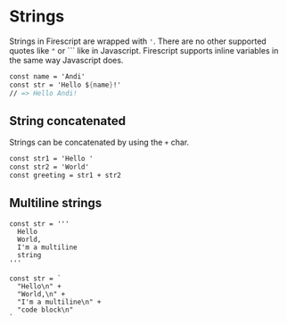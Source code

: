 Strings
=======

Strings in Firescript are wrapped with `'`.
There are no other supported quotes like `"` or `\`` like in Javascript. Firescript supports inline variables in the same way Javascript does.

```fs
const name = 'Andi'
const str = 'Hello ${name}!'
// => Hello Andi!
```

String concatenated
-------------------

Strings can be concatenated by using the `+` char.

```fs
const str1 = 'Hello '
const str2 = 'World'
const greeting = str1 + str2
```

Multiline strings
-----------------



```fire
const str = '''
  Hello
  World,
  I'm a multiline
  string
'''

const str = `
  "Hello\n" +
  "World,\n" +
  "I'm a multiline\n" +
  "code block\n"
`
